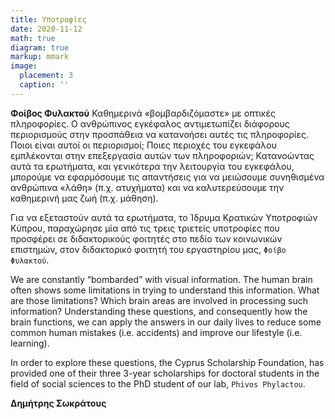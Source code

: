 ```yaml
---
title: Υποτροφίες
date: 2020-11-12
math: true
diagram: true
markup: mmark
image:
  placement: 3
  caption: ''
---
```


**Φοίβος Φυλακτού**
Καθημερινά «βομβαρδιζόμαστε» με οπτικές πληροφορίες. Ο ανθρώπινος εγκέφαλος αντιμετωπίζει διάφορους περιορισμούς στην προσπάθεια να κατανοήσει αυτές τις πληροφορίες. Ποιοι είναι αυτοί οι περιορισμοί; Ποιες περιοχές του εγκεφάλου εμπλέκονται στην επεξεργασία αυτών των πληροφοριών; Κατανοώντας αυτά τα ερωτήματα, και γενικότερα την λειτουργία του εγκεφάλου, μπορούμε να εφαρμόσουμε τις απαντήσεις για να μειώσουμε συνηθισμένα ανθρώπινα «λάθη» (π.χ. ατυχήματα) και να καλυτερεύσουμε την καθημερινή μας ζωή (π.χ. μάθηση).

Για να εξεταστούν αυτά τα ερωτήματα, το Ίδρυμα Κρατικών Υποτροφιών Κύπρου, παραχώρησε μία από τις τρεις τριετείς υποτροφίες που προσφέρει σε διδακτορικούς φοιτητές στο πεδίο των κοινωνικών επιστημών, στον διδακτορικό φοιτητή του εργαστηρίου μας, `Φοίβο Φυλακτού`.


We are constantly “bombarded” with visual information. The human brain often shows some limitations in trying to understand this information. What are those limitations? Which brain areas are involved in processing such information? Understanding these questions, and consequently how the brain functions, we can apply the answers in our daily lives to reduce some common human mistakes (i.e. accidents) and improve our lifestyle (i.e. learning).

In order to explore these questions, the Cyprus Scholarship Foundation, has provided one of their three 3-year scholarships for doctoral students in the field of social sciences to the PhD student of our lab, `Phivos Phylactou`.

**Δημήτρης Σωκράτους**


